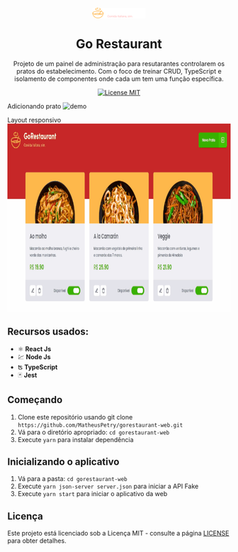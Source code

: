 <h1 align="center">
<br>
  <img src="images/logo.svg" alt="Go Restaurant" width="120">
<br>
<br>
Go Restaurant
</h1>

<p align="center">Projeto de um painel de administração para resutarantes controlarem os pratos do estabelecimento. Com o foco de treinar CRUD, TypeScript e isolamento de componentes onde cada um tem uma função específica.</p>


<p align="center">
  <a href="https://opensource.org/licenses/MIT">
    <img src="https://img.shields.io/badge/License-MIT-blue.svg" alt="License MIT">
  </a>
</p>

<div>
  <p>Adicionando prato
  <img src="images/addfood.gif" alt="demo" height="425"> </p>

  <p>Layout responsivo
  <img src="images/responsive.gif" alt="demo" height="425"></p>
</div>

## Recursos usados:
[//]: # (Add the features of your project here:)

- ⚛️ **React Js**
- 💹 **Node Js**
- ʦ   **TypeScript**
- 🃏  **Jest**

## Começando

1.  Clone este repositório usando git clone `https://github.com/MatheusPetry/gorestaurant-web.git`
2.  Vá para o diretório apropriado: `cd gorestaurant-web`
3.  Execute `yarn` para instalar dependência

## Inicializando o aplicativo
1.  Vá para a pasta: `cd gorestaurant-web`
2.  Execute `yarn json-server server.json` para iniciar a API Fake
3.  Execute `yarn start` para iniciar o aplicativo da web

## Licença

Este projeto está licenciado sob a Licença MIT - consulte a página [LICENSE](https://opensource.org/licenses/MIT) para obter detalhes.

